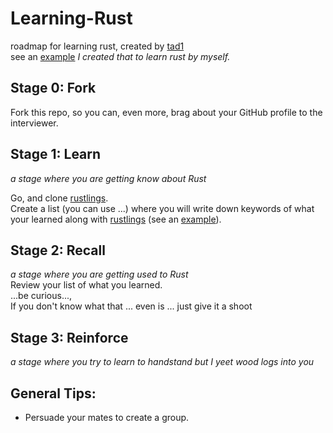 # Learning-Rust
roadmap for learning rust, created by [tad1](https://github.com/tad1)  
see an [example](https://github.com/tad1/Personal-Learning-Rust)
*I created that to learn rust by myself.*

## Stage 0: Fork
Fork this repo, so you can, even more, brag about your GitHub profile to the interviewer.

## Stage 1: Learn
*a stage where you are getting know about Rust*  
  
Go, and clone [rustlings](https://github.com/rust-lang/rustlings).  
Create a list (you can use ...) where you will write down keywords of what your learned along with [rustlings](https://github.com/rust-lang/rustlings) (see an [example](/Somewhat%20List.md)).


## Stage 2: Recall
*a stage where you are getting used to Rust*  
Review your list of what you learned.  
...be curious...,  
If you don't know what that ... even is ... just give it a shoot

## Stage 3: Reinforce
*a stage where you try to learn to handstand but I yeet wood logs into you*</br>


## General Tips:
- Persuade your mates to create a group.
